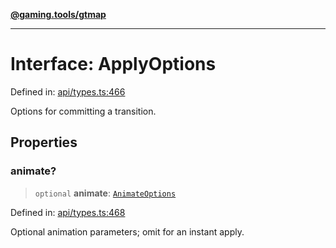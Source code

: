 [**@gaming.tools/gtmap**](README.md)

***

# Interface: ApplyOptions

Defined in: [api/types.ts:466](https://github.com/gamingtools/gt-map/blob/456675b84d19e7c9d557294c3b19a4bb0dcd9d51/packages/gtmap/src/api/types.ts#L466)

Options for committing a transition.

## Properties

### animate?

> `optional` **animate**: [`AnimateOptions`](Interface.AnimateOptions.md)

Defined in: [api/types.ts:468](https://github.com/gamingtools/gt-map/blob/456675b84d19e7c9d557294c3b19a4bb0dcd9d51/packages/gtmap/src/api/types.ts#L468)

Optional animation parameters; omit for an instant apply.

